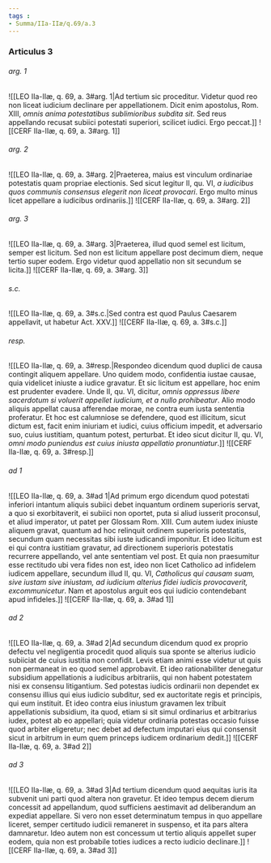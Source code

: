 ```yaml
---
tags : 
- Summa/IIa-IIæ/q.69/a.3
---
```


### Articulus 3

###### arg. 1
![[LEO IIa-IIæ, q. 69, a. 3#arg. 1|Ad tertium sic proceditur. Videtur quod reo non liceat iudicium declinare per appellationem. Dicit enim apostolus, Rom. XIII, *omnis anima potestatibus sublimioribus subdita sit*. Sed reus appellando recusat subiici potestati superiori, scilicet iudici. Ergo peccat.]]
![[CERF IIa-IIæ, q. 69, a. 3#arg. 1]]

###### arg. 2
![[LEO IIa-IIæ, q. 69, a. 3#arg. 2|Praeterea, maius est vinculum ordinariae potestatis quam propriae electionis. Sed sicut legitur II, qu. VI, *a iudicibus quos communis consensus elegerit non liceat provocari*. Ergo multo minus licet appellare a iudicibus ordinariis.]]
![[CERF IIa-IIæ, q. 69, a. 3#arg. 2]]

###### arg. 3
![[LEO IIa-IIæ, q. 69, a. 3#arg. 3|Praeterea, illud quod semel est licitum, semper est licitum. Sed non est licitum appellare post decimum diem, neque tertio super eodem. Ergo videtur quod appellatio non sit secundum se licita.]]
![[CERF IIa-IIæ, q. 69, a. 3#arg. 3]]

###### s.c.
![[LEO IIa-IIæ, q. 69, a. 3#s.c.|Sed contra est quod Paulus Caesarem appellavit, ut habetur Act. XXV.]]
![[CERF IIa-IIæ, q. 69, a. 3#s.c.]]

###### resp.
![[LEO IIa-IIæ, q. 69, a. 3#resp.|Respondeo dicendum quod duplici de causa contingit aliquem appellare. Uno quidem modo, confidentia iustae causae, quia videlicet iniuste a iudice gravatur. Et sic licitum est appellare, hoc enim est prudenter evadere. Unde II, qu. VI, dicitur, *omnis oppressus libere sacerdotum si voluerit appellet iudicium, et a nullo prohibeatur*. Alio modo aliquis appellat causa afferendae morae, ne contra eum iusta sententia proferatur. Et hoc est calumniose se defendere, quod est illicitum, sicut dictum est, facit enim iniuriam et iudici, cuius officium impedit, et adversario suo, cuius iustitiam, quantum potest, perturbat. Et ideo sicut dicitur II, qu. VI, *omni modo puniendus est cuius iniusta appellatio pronuntiatur*.]]
![[CERF IIa-IIæ, q. 69, a. 3#resp.]]

###### ad 1
![[LEO IIa-IIæ, q. 69, a. 3#ad 1|Ad primum ergo dicendum quod potestati inferiori intantum aliquis subiici debet inquantum ordinem superioris servat, a quo si exorbitaverit, ei subiici non oportet, puta si aliud iusserit proconsul, et aliud imperator, ut patet per Glossam Rom. XIII. Cum autem iudex iniuste aliquem gravat, quantum ad hoc relinquit ordinem superioris potestatis, secundum quam necessitas sibi iuste iudicandi imponitur. Et ideo licitum est ei qui contra iustitiam gravatur, ad directionem superioris potestatis recurrere appellando, vel ante sententiam vel post. Et quia non praesumitur esse rectitudo ubi vera fides non est, ideo non licet Catholico ad infidelem iudicem appellare, secundum illud II, qu. VI, *Catholicus qui causam suam, sive iustam sive iniustam, ad iudicium alterius fidei iudicis provocaverit, excommunicetur*. Nam et apostolus arguit eos qui iudicio contendebant apud infideles.]]
![[CERF IIa-IIæ, q. 69, a. 3#ad 1]]

###### ad 2
![[LEO IIa-IIæ, q. 69, a. 3#ad 2|Ad secundum dicendum quod ex proprio defectu vel negligentia procedit quod aliquis sua sponte se alterius iudicio subiiciat de cuius iustitia non confidit. Levis etiam animi esse videtur ut quis non permaneat in eo quod semel approbavit. Et ideo rationabiliter denegatur subsidium appellationis a iudicibus arbitrariis, qui non habent potestatem nisi ex consensu litigantium. Sed potestas iudicis ordinarii non dependet ex consensu illius qui eius iudicio subditur, sed ex auctoritate regis et principis, qui eum instituit. Et ideo contra eius iniustum gravamen lex tribuit appellationis subsidium, ita quod, etiam si sit simul ordinarius et arbitrarius iudex, potest ab eo appellari; quia videtur ordinaria potestas occasio fuisse quod arbiter eligeretur; nec debet ad defectum imputari eius qui consensit sicut in arbitrum in eum quem princeps iudicem ordinarium dedit.]]
![[CERF IIa-IIæ, q. 69, a. 3#ad 2]]

###### ad 3
![[LEO IIa-IIæ, q. 69, a. 3#ad 3|Ad tertium dicendum quod aequitas iuris ita subvenit uni parti quod altera non gravetur. Et ideo tempus decem dierum concessit ad appellandum, quod sufficiens aestimavit ad deliberandum an expediat appellare. Si vero non esset determinatum tempus in quo appellare liceret, semper certitudo iudicii remaneret in suspenso, et ita pars altera damnaretur. Ideo autem non est concessum ut tertio aliquis appellet super eodem, quia non est probabile toties iudices a recto iudicio declinare.]]
![[CERF IIa-IIæ, q. 69, a. 3#ad 3]]

